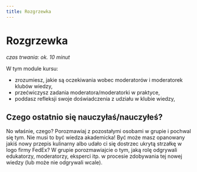 ```yaml
---
title: Rozgrzewka
---
```

# Rozgrzewka

*czas trwania: ok. 10 minut*

W tym module kursu:
* zrozumiesz, jakie są oczekiwania wobec moderatorów i moderatorek klubów wiedzy,
* przećwiczysz zadania moderatora/moderatorki w praktyce,
* poddasz refleksji swoje doświadczenia z udziału w klubie wiedzy,
## Czego ostatnio się nauczyłaś/nauczyłeś?
No właśnie, czego? Porozmawiaj z pozostałymi osobami w grupie i pochwal się tym. Nie musi to być wiedza akademicka! Być może masz opanowany jakiś nowy przepis kulinarny albo udało ci się dostrzec ukrytą strzałkę w logo firmy FedEx?
W grupie porozmawiajcie o tym, jaką rolę odgrywali edukatorzy, moderatorzy, eksperci itp. w procesie zdobywania tej nowej wiedzy (lub może nie odgrywali wcale).
